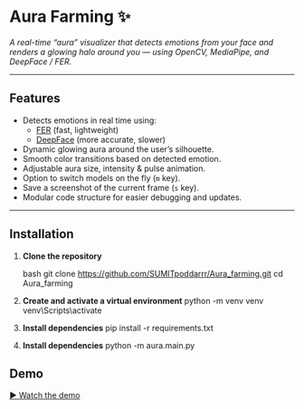 # Aura Farming ✨

*A real-time “aura” visualizer that detects emotions from your face and renders a glowing halo around you — using OpenCV, MediaPipe, and DeepFace / FER.*

---

## Features
- Detects emotions in real time using:
  - [FER](https://github.com/justinshenk/fer) (fast, lightweight)
  - [DeepFace](https://github.com/serengil/deepface) (more accurate, slower)
- Dynamic glowing aura around the user’s silhouette.
- Smooth color transitions based on detected emotion.
- Adjustable aura size, intensity & pulse animation.
- Option to switch models on the fly (`m` key).
- Save a screenshot of the current frame (`s` key).
- Modular code structure for easier debugging and updates.

---

## Installation

1. **Clone the repository**

   bash
   git clone https://github.com/SUMITpoddarrr/Aura_farming.git
   cd Aura_farming
2. **Create and activate a virtual environment**
   python -m venv venv
   venv\Scripts\activate
3. **Install dependencies**
   pip install -r requirements.txt
4. **Install dependencies**
   python -m aura.main.py

## Demo
[▶️ Watch the demo](results.mp4)





